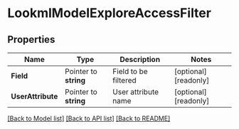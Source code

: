 # LookmlModelExploreAccessFilter

## Properties

Name | Type | Description | Notes
------------ | ------------- | ------------- | -------------
**Field** | Pointer to **string** | Field to be filtered | [optional] [readonly] 
**UserAttribute** | Pointer to **string** | User attribute name | [optional] [readonly] 

[[Back to Model list]](../README.md#documentation-for-models) [[Back to API list]](../README.md#documentation-for-api-endpoints) [[Back to README]](../README.md)


